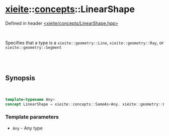 # [xieite](../xieite.md)::[concepts](../concepts.md)::LinearShape
Defined in header [<xieite/concepts/LinearShape.hpp>](../../include/xieite/concepts/LinearShape.hpp)

<br/>

Specifies that a type is a `xieite::geometry::Line`, `xieite::geometry::Ray`, or `xieite::geometry::Segment`

<br/><br/>

## Synopsis

<br/>

```cpp
template<typename Any>
concept LinearShape = xieite::concepts::SameAs<Any, xieite::geometry::Line, xieite::geometry::Ray, xieite::geometry::Segment>;
```
### Template parameters
- `Any` - Any type
